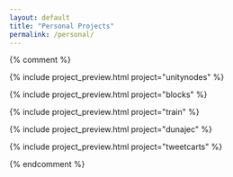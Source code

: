 ```yaml
---
layout: default
title: "Personal Projects"
permalink: /personal/
---
```

{% comment %}

{% include project_preview.html project="unitynodes" %}

{% include project_preview.html project="blocks" %}

{% include project_preview.html project="train" %}

{% include project_preview.html project="dunajec" %}

{% include project_preview.html project="tweetcarts" %}

{% endcomment %}
